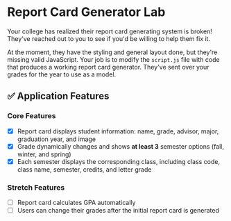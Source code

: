 # Report Card Generator Lab

Your college has realized their report card generating system is broken! They've reached out to you to see if you'd be willing to help them fix it.

At the moment, they have the styling and general layout done, but they're missing valid JavaScript. Your job is to modify the `script.js` file with code that produces a working report card generator. They've sent over your grades for the year to use as a model.

## ✅ Application Features

### Core Features

- [x] Report card displays student information: name, grade, advisor, major, graduation year, and image
- [x] Grade dynamically changes and shows **at least 3** semester options (fall, winter, and spring)
- [x] Each semester displays the corresponding class, including class code, class name, semester, credits, and letter grade

### Stretch Features

- [ ] Report card calculates GPA automatically
- [ ] Users can change their grades after the initial report card is generated

